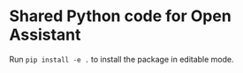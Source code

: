 # Shared Python code for Open Assistant

Run `pip install -e .` to install the package in editable mode.
